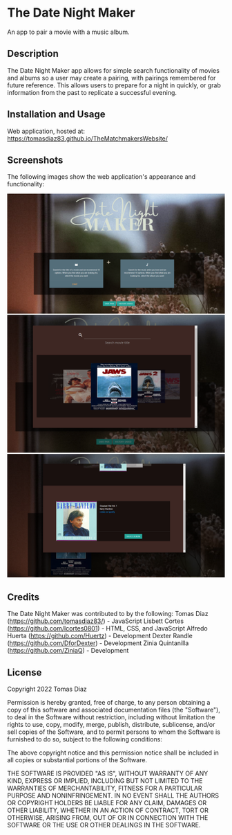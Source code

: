 # The Date Night Maker
An app to pair a movie with a music album.

## Description
The Date Night Maker app allows for simple search functionality of movies and albums so a user may create a pairing, with pairings remembered for future reference. This allows users to prepare for a night in quickly, or grab information from the past to replicate a successful evening.

## Installation and Usage

Web application, hosted at: https://tomasdiaz83.github.io/TheMatchmakersWebsite/

## Screenshots

The following images show the web application's appearance and functionality:

![Startup](./assets/screenshots/startup.png)
![Selection](./assets/screenshots/Selection1.png)
![Selection](./assets/screenshots/Selection2.png)

## Credits
The Date Night Maker was contributed to by the following:
Tomas Diaz (https://github.com/tomasdiaz83/) - JavaScript
Lisbett Cortes (https://github.com/lcortes0801) - HTML, CSS, and JavaScript
Alfredo Huerta (https://github.com/Huertz) - Development
Dexter Randle (https://github.com/DforDexter) - Development
Zinia Quintanilla (https://github.com/ZiniaQ) - Development

## License

Copyright 2022 Tomas Diaz

Permission is hereby granted, free of charge, to any person obtaining a copy of this software and associated documentation files (the "Software"), to deal in the Software without restriction, including without limitation the rights to use, copy, modify, merge, publish, distribute, sublicense, and/or sell copies of the Software, and to permit persons to whom the Software is furnished to do so, subject to the following conditions:

The above copyright notice and this permission notice shall be included in all copies or substantial portions of the Software.

THE SOFTWARE IS PROVIDED "AS IS", WITHOUT WARRANTY OF ANY KIND, EXPRESS OR IMPLIED, INCLUDING BUT NOT LIMITED TO THE WARRANTIES OF MERCHANTABILITY, FITNESS FOR A PARTICULAR PURPOSE AND NONINFRINGEMENT. IN NO EVENT SHALL THE AUTHORS OR COPYRIGHT HOLDERS BE LIABLE FOR ANY CLAIM, DAMAGES OR OTHER LIABILITY, WHETHER IN AN ACTION OF CONTRACT, TORT OR OTHERWISE, ARISING FROM, OUT OF OR IN CONNECTION WITH THE SOFTWARE OR THE USE OR OTHER DEALINGS IN THE SOFTWARE.
